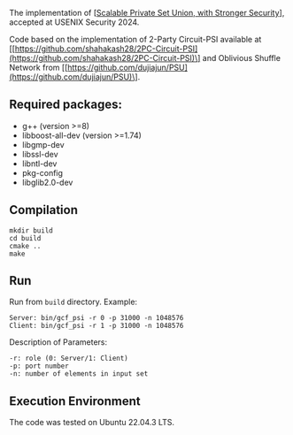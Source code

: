 The implementation of \[[Scalable Private Set Union, with Stronger Security](https://eprint.iacr.org/2024/922)\], accepted at USENIX Security 2024.

Code based on the implementation of 2-Party Circuit-PSI available at \[[https://github.com/shahakash28/2PC-Circuit-PSI](https://github.com/shahakash28/2PC-Circuit-PSI)\] and Oblivious Shuffle Network from \[[https://github.com/dujiajun/PSU](https://github.com/dujiajun/PSU)\].

## Required packages:
 - g++ (version >=8)
 - libboost-all-dev (version >=1.74)
 - libgmp-dev
 - libssl-dev
 - libntl-dev
 - pkg-config
 - libglib2.0-dev

## Compilation
```
mkdir build
cd build
cmake ..
make
```

## Run
Run from `build` directory.
Example:
```
Server: bin/gcf_psi -r 0 -p 31000 -n 1048576
Client: bin/gcf_psi -r 1 -p 31000 -n 1048576 
```
Description of Parameters:
```
-r: role (0: Server/1: Client)
-p: port number
-n: number of elements in input set
```

## Execution Environment
The code was tested on Ubuntu 22.04.3 LTS.

